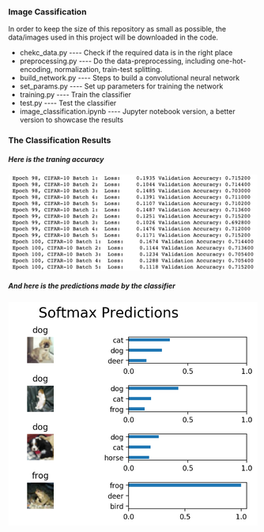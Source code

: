 ### Image Cassification

In order to keep the size of this repository as small as possible, the data/images used in this project will be downloaded in the code.

* chekc_data.py   ---- Check if the required data is in the right place
* preprocessing.py   ---- Do the data-preprocessing, including one-hot-encoding, normalization, train-test splitting.
* build_network.py   ---- Steps to build a convolutional neural network
* set_params.py   ---- Set up parameters for training the network
* training.py   ---- Train the classifier
* test.py   ---- Test the classifier
* image_classification.ipynb   ---- Jupyter notebook version, a better version to showcase the results


### The Classification Results

##### Here is the traning accuracy
![Training Accuracy](Results/training_acc.jpg?raw=true "Title")

##### And here is the predictions made by the classifier
![Predictions](Results/predicting.png?raw=true "Title")
